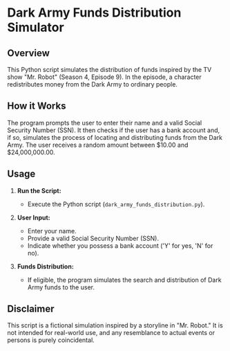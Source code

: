 # Dark Army Funds Distribution Simulator

## Overview

This Python script simulates the distribution of funds inspired by the TV show "Mr. Robot" (Season 4, Episode 9). In the episode, a character redistributes money from the Dark Army to ordinary people.

## How it Works

The program prompts the user to enter their name and a valid Social Security Number (SSN). It then checks if the user has a bank account and, if so, simulates the process of locating and distributing funds from the Dark Army. The user receives a random amount between $10.00 and $24,000,000.00.

## Usage

1. **Run the Script:**
   - Execute the Python script (`dark_army_funds_distribution.py`).

2. **User Input:**
   - Enter your name.
   - Provide a valid Social Security Number (SSN).
   - Indicate whether you possess a bank account ('Y' for yes, 'N' for no).

3. **Funds Distribution:**
   - If eligible, the program simulates the search and distribution of Dark Army funds to the user.

## Disclaimer

This script is a fictional simulation inspired by a storyline in "Mr. Robot." It is not intended for real-world use, and any resemblance to actual events or persons is purely coincidental.
